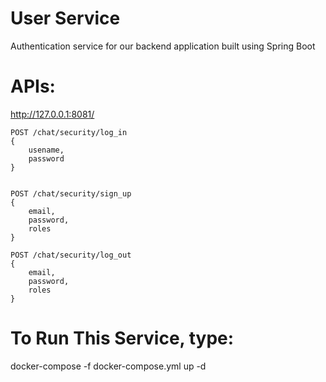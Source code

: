 # User Service
Authentication service for our backend application built using Spring Boot

# APIs:
http://127.0.0.1:8081/

    POST /chat/security/log_in
    {
        usename,
        password
    }
    

    POST /chat/security/sign_up
    {
        email,
        password,
        roles
    }

    POST /chat/security/log_out
    {
        email,
        password,
        roles
    }


# To Run This Service, type:
docker-compose -f docker-compose.yml up -d